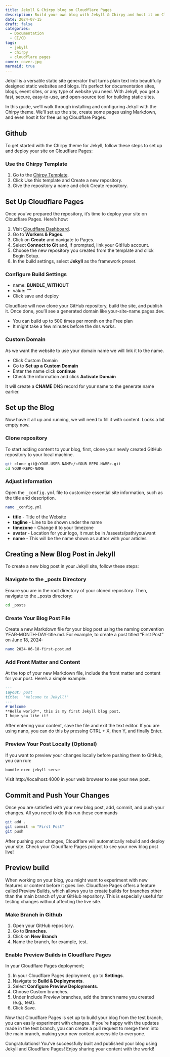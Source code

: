 ```yaml
---
title: Jekyll & Chirpy blog on Cloudflare Pages
description: Build your own blog with Jekyll & Chirpy and host it on Cloudflare Pages
date: 2024-07-15
draft: false
categories:
  - Documentation
  - CI/CD
tags:
  - jekyll
  - chirpy
  - cloudflare pages
cover: cover.jpg
mermaid: true
---
```


Jekyll is a versatile static site generator that turns plain text into beautifully designed static websites and blogs. It’s perfect for documentation sites, blogs, event sites, or any type of website you need. With Jekyll, you get a fast, secure, easy-to-use, and open-source tool for building static sites.

In this guide, we’ll walk through installing and configuring Jekyll with the Chirpy theme. We’ll set up the site, create some pages using Markdown, and even host it for free using Cloudflare Pages.

## Github

To get started with the Chirpy theme for Jekyll, follow these steps to set up and deploy your site on Cloudflare Pages:

### Use the Chirpy Template

1.	Go to the [Chirpy Template](https://github.com/cotes2020/chirpy-starter).
2.	Click Use this template and Create a new repository.
3.	Give the repository a name and click Create repository.


## Set Up Cloudflare Pages


Once you’ve prepared the repository, it’s time to deploy your site on Cloudflare Pages. Here’s how:

1.	Visit [Cloudflare Dashboard](https://dash.cloudflare.com/).
2.	Go to **Workers & Pages**.
3.	Click on **Create** and navigate to Pages.
4.	Select **Connect to Git** and, if prompted, link your GitHub account.
5.	Choose the new repository you created from the template and click Begin Setup.
6.	In the build settings, select **Jekyll** as the framework preset.

### Configure Build Settings

*   name: **BUNDLE_WITHOUT**
*   value: **""**
*   Click save and deploy

Cloudflare will now clone your GitHub repository, build the site, and publish it. Once done, you’ll see a generated domain like your-site-name.pages.dev.

- You can build up to 500 times per month on the Free plan
- It might take a few minutes before the dns works.

### Custom Domain

As we want the website to use your domain name we will link it to the name.

*   Click Custom Domain
*   Go to **Set up a Custom Domain**
*   Enter the name click **continue**
*   Check the information and click **Activate Domain**

It will create a **CNAME** DNS record for your name to the generate name earlier.

## Set up the Blog

Now have it all up and running, we will need to fill it with content. Looks a bit empty now.

### Clone repository

To start adding content to your blog, first, clone your newly created GitHub repository to your local machine.

```bash
git clone git@<YOUR-USER-NAME>/<YOUR-REPO-NAME>.git
cd YOUR-REPO-NAME
```

### Adjust information

Open the <kbd>_config.yml</kbd> file to customize essential site information, such as the title and description.

```bash
nano _config.yml
```

- **title** - Title of the Website
- **tagline** - Line to be shown under the name
- **timezone** - Change it to your timezone
- **avatar** - Location for your logo, it must be in /assests/path/you/want
- **name** - This will be the name shown as author with your articles

## Creating a New Blog Post in Jekyll

To create a new blog post in your Jekyll site, follow these steps:

### Navigate to the _posts Directory

Ensure you are in the root directory of your cloned repository. Then, navigate to the _posts directory:
```bash
cd _posts
```

### Create Your Blog Post File

Create a new Markdown file for your blog post using the naming convention YEAR-MONTH-DAY-title.md. For example, to create a post titled “First Post” on June 18, 2024:
```bash
nano 2024-06-18-first-post.md
```

### Add Front Matter and Content

At the top of your new Markdown file, include the front matter and content for your post. Here’s a simple example:

```markdown {filename="2024-06-18-first-post.md"}
---
layout: post
title:  "Welcome to Jekyll!"
---
# Welcome
**Hello world**, this is my first Jekyll blog post.
I hope you like it!
```
After entering your content, save the file and exit the text editor. If you are using nano, you can do this by pressing CTRL + X, then Y, and finally Enter.

### Preview Your Post Locally (Optional)

If you want to preview your changes locally before pushing them to GitHub, you can run:
```bash
bundle exec jekyll serve
```
Visit http://localhost:4000 in your web browser to see your new post.


## Commit and Push Your Changes

Once you are satisfied with your new blog post, add, commit, and push your changes.
All you need to do this run these commands

```bash
git add .
git commit -m "First Post"
git push
```

After pushing your changes, Cloudflare will automatically rebuild and deploy your site. Check your Cloudflare Pages project to see your new blog post live!

## Preview build

When working on your blog, you might want to experiment with new features or content before it goes live. Cloudflare Pages offers a feature called Preview Builds, which allows you to create builds for branches other than the main branch of your GitHub repository. This is especially useful for testing changes without affecting the live site.

### Make Branch in Github

1.	Open your GitHub repository.
2.	Go to **Branches**.
3.	Click on **New Branch**
4.	Name the branch, for example, test.

### Enable Preview Builds in Cloudflare Pages

In your Cloudflare Pages deployment;

1.	In your Cloudflare Pages deployment, go to **Settings**.
2.	Navigate to **Build & Deployments**.
3.	Select **Configure Preview Deployments**.
4.	Choose Custom branches.
5.	Under Include Preview branches, add the branch name you created (e.g., test).
6.	Click Save.

Now that Cloudflare Pages is set up to build your blog from the test branch, you can easily experiment with changes. If you’re happy with the updates made in the test branch, you can create a pull request to merge them into the main branch, making your new content accessible to everyone.

Congratulations! You’ve successfully built and published your blog using Jekyll and Cloudflare Pages! Enjoy sharing your content with the world!
